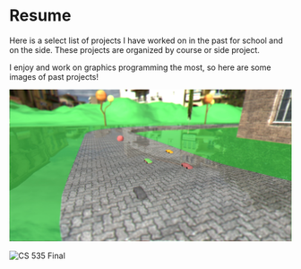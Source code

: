 Resume
======

Here is a select list of projects I have worked on in the past for school and on the side.
These projects are organized by course or side project.

I enjoy and work on graphics programming the most, so here are some images of past projects!

![CS 335 Final](https://github.com/ashkanhoss29/Resume/blob/master/CS%20335%20-%20Graphics%20Programming/Final%20Project/Images/shotFinal1.jpg)

![CS 535 Final](/blob/master/CS%20535%20-%20Intermediate%20Computer%20Graphics/Raytracer/Images/glass.jpg)

